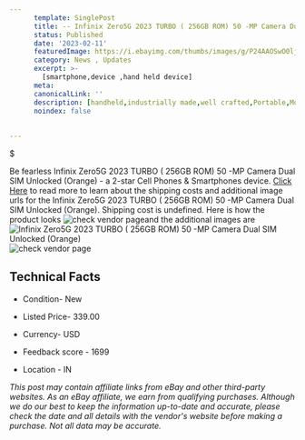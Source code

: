 ```yaml
---
      template: SinglePost
      title: -- Infinix Zero5G 2023 TURBO ( 256GB ROM) 50 -MP Camera Dual SIM Unlocked (Orange)
      status: Published
      date: '2023-02-11'
      featuredImage: https://i.ebayimg.com/thumbs/images/g/P24AAOSwO0lj4Ovf/s-l225.jpg
      category: News , Updates
      excerpt: >-
        [smartphone,device ,hand held device]
      meta:
      canonicalLink: ''
      description: [handheld,industrially made,well crafted,Portable,Mobile,Compact,Convenient,Lightweight,Maneuverable,Man-portable,Miniature,Carriable,Hand-held,Light,Holdable,Transportable,Mobile device,Pocket-sized,On-the-go,Wireless,Cordless,Compact size,Convenient size, smartphone,device ,hand held device]
      noindex: false
      
        
---
```

$

Be fearless Infinix Zero5G 2023 TURBO ( 256GB ROM) 50 -MP Camera Dual SIM Unlocked (Orange) - a 2-star Cell Phones & Smartphones device. [Click Here](https://www.ebay.com/itm/175603259633?hash=item28e2c518f1%3Ag%3AP24AAOSwO0lj4Ovf&mkevt=1&mkcid=1&mkrid=711-53200-19255-0&campid=%253CePNCampaignId%253E&customid=%253CreferenceId%253E&toolid=10049) to read more to learn about the shipping costs and additional image urls for the Infinix Zero5G 2023 TURBO ( 256GB ROM) 50 -MP Camera Dual SIM Unlocked (Orange). Shipping cost is undefined. Here is how the product looks ![check vendor page](https://i.ebayimg.com/thumbs/images/g/P24AAOSwO0lj4Ovf/s-l225.jpg)and the additional images are![Infinix Zero5G 2023 TURBO ( 256GB ROM) 50 -MP Camera Dual SIM Unlocked (Orange)](https://i.ebayimg.com/images/g/P24AAOSwO0lj4Ovf/s-l640.jpg)![check vendor page](https://origin-galleryplus.ebayimg.com/ws/web/175603259633_2_0_1/225x225.jpg,https://origin-galleryplus.ebayimg.com/ws/web/175603259633_3_0_1/225x225.jpg,https://origin-galleryplus.ebayimg.com/ws/web/175603259633_4_0_1/225x225.jpg,https://origin-galleryplus.ebayimg.com/ws/web/175603259633_5_0_1/225x225.jpg,https://origin-galleryplus.ebayimg.com/ws/web/175603259633_6_0_1/225x225.jpg,https://origin-galleryplus.ebayimg.com/ws/web/175603259633_7_0_1/225x225.jpg,https://origin-galleryplus.ebayimg.com/ws/web/175603259633_8_0_1/225x225.jpg)



 ## Technical Facts 



     
      

 - Condition- New 


      

 - Listed Price- 339.00 


      

 - Currency- USD 


      

 - Feedback score - 1699 


      

 - Location - IN 


      
      

 *_This post may contain affiliate links from eBay and other third-party websites. As an eBay affiliate, we earn from qualifying purchases. Although we do our best to keep the information up-to-date and accurate, please check the date and all details with the vendor's website before making a purchase. Not all data may be accurate._*






